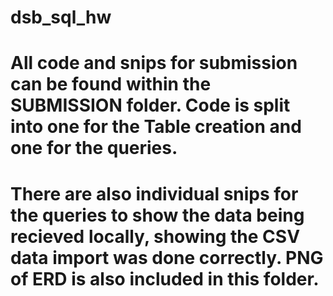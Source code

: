 # dsb_sql_hw
# All code and snips for submission can be found within the SUBMISSION folder. Code is split into one for the Table creation and one for the queries.
# There are also individual snips for the queries to show the data being recieved locally, showing the CSV data import was done correctly. PNG of ERD is also included in this folder. 